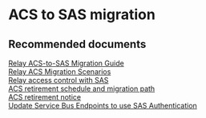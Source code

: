 <properties
	pageTitle="ACS to SAS migration"
	description="ACS to SAS migration"
	service="microsoft.relay"
	resource="namespaces"
	authors="aashu"
	displayOrder=""
	selfHelpType="generic"
	supportTopicIds="32609204"
	resourceTags=""
	productPesIds="16123"
	cloudEnvironments="public,BlackForest,Fairfax"
	articleId="3c4941d8-3312-419e-8e30-fa62367779fa"
/>

# ACS to SAS migration

## **Recommended documents**
[Relay ACS-to-SAS Migration Guide](https://blogs.msdn.microsoft.com/servicebus/2018/05/18/acs-migration-guide/)<br>
[Relay ACS Migration Scenarios](https://docs.microsoft.com/azure/service-bus-messaging/service-bus-migrate-acs-sas)<br>
[Relay access control with SAS](https://docs.microsoft.com/azure/service-bus-messaging/service-bus-sas)<br>
[ACS retirement schedule and migration path](https://azure.microsoft.com/blog/time-to-migrate-off-access-control-service/)<br>
[ACS retirement notice](https://azure.microsoft.com/blog/4-month-retirement-notice-access-control-service/)<br>
[Update Service Bus Endpoints to use SAS Authentication](https://blogs.msdn.microsoft.com/crm/2017/05/24/update-service-bus-endpoints-to-use-sas-authentication/)<br>